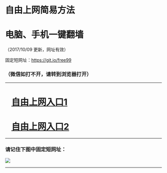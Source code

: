 ﻿# 自由上网简易方法

# 电脑、手机一键翻墙

（2017/10/09 更新，网址有效）

固定短网址：https://git.io/free99

### （微信如打不开，请转到浏览器打开）


***





# &nbsp;&nbsp; <a href="http://ft1328227760.fwq-tz-1001.info/fwqtz01.html?t=100900116762 " target="_blank">自由上网入口1</a>
# &nbsp;&nbsp; <a href="http://ft251996948.fwq-tz-1002.info/fwqtz02.html?t=100900124880 " target="_blank">自由上网入口2</a>
***

### 请记住下图中固定短网址：

<img src="https://s3-us-west-2.amazonaws.com/fwq-1001/yjfq-20170905okok.png" /> 


***

